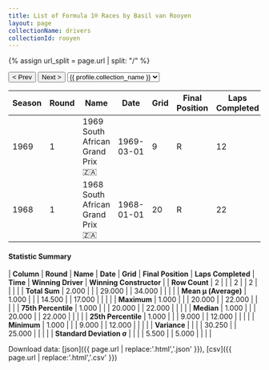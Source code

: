 ```yaml
---
title: List of Formula 1® Races by Basil van Rooyen
layout: page
collectionName: drivers
collectionId: rooyen
---
```


{% assign url_split = page.url | split: "/" %}
<div id="collection-navigation">
<button onclick="selector.options[selector.selectedIndex-1].value && (window.location = selector.options[selector.selectedIndex-1].value);">&lt; Prev</button>
<button onclick="selector.options[selector.selectedIndex+1].value && (window.location = selector.options[selector.selectedIndex+1].value);">Next &gt;</button>
<select id="selector" onchange="this.options[this.selectedIndex].value && (window.location = this.options[this.selectedIndex].value);">
  {% for collectionId in site.data[page.collectionName].refs %}
    {% if collectionId == page.collectionId %}
      {% assign selected = "selected" %}
    {% else %}
      {% assign selected = "" %}
    {% endif %}
    {% assign profile = site.data[page.collectionName][collectionId].profile %}
    <option value="/f1/{{ page.collectionName }}/{{ collectionId }}/{{ url_split[4] }}" {{ selected }}>{{ profile.collection_name }}</option>
  {% endfor %}
</select>
</div>

| Season | Round | Name | Date | Grid | Final Position | Laps Completed | Time | Winning Driver | Winning Constructor |
|--|--|--|--|--|--|--|--|--|--|
| 1969 | 1 | 1969 South African Grand Prix 🇿🇦 | 1969-03-01 | 9 | R | 12 |   | Jackie Stewart 🇬🇧 | Matra-Ford 🇫🇷 |
| 1968 | 1 | 1968 South African Grand Prix 🇿🇦 | 1968-01-01 | 20 | R | 22 |   | Jim Clark 🇬🇧 | Lotus-Ford 🇬🇧 |

#### Statistic Summary

| **Column** | **Round** | **Name** | **Date** | **Grid** | **Final Position** | **Laps Completed** | **Time** | **Winning Driver** | **Winning Constructor** |
| **Row Count** | 2 |  |  | 2 |  | 2 |  |  |  |
| **Total Sum** | 2.000 |  |  | 29.000 |  | 34.000 |  |  |  |
| **Mean μ (Average)** | 1.000 |  |  | 14.500 |  | 17.000 |  |  |  |
| **Maximum** | 1.000 |  |  | 20.000 |  | 22.000 |  |  |  |
| **75th Percentile** | 1.000 |  |  | 20.000 |  | 22.000 |  |  |  |
| **Median** | 1.000 |  |  | 20.000 |  | 22.000 |  |  |  |
| **25th Percentile** | 1.000 |  |  | 9.000 |  | 12.000 |  |  |  |
| **Minimum** | 1.000 |  |  | 9.000 |  | 12.000 |  |  |  |
| **Variance** |  |  |  | 30.250 |  | 25.000 |  |  |  |
| **Standard Deviation σ** |  |  |  | 5.500 |  | 5.000 |  |  |  |

Download data: [json]({{ page.url | replace:'.html','.json' }}), [csv]({{ page.url | replace:'.html','.csv' }})
